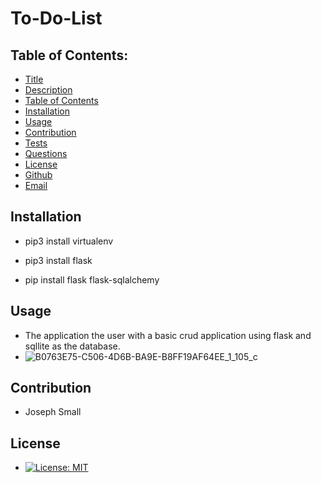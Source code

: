 # To-Do-List
## Table of Contents:
* [Title](#Porfolio)
* [Description](#Description)
* [Table of Contents](#TableofContents)
* [Installation](#Installation)
* [Usage](#Usage)
* [Contribution](#Contribution)
* [Tests](#Tests)
* [Questions](#Questions)
* [License](#License)
* [Github](#Github)
* [Email](#Email)

<!-- ## Installation  -->
## Installation

- pip3 install virtualenv

 - pip3 install flask

 - pip install flask flask-sqlalchemy

## Usage
 - The application the user with a basic crud application using flask and sqllite as the database.
- ![B0763E75-C506-4D6B-BA9E-B8FF19AF64EE_1_105_c](https://user-images.githubusercontent.com/63420051/123317465-0c693280-d4fc-11eb-8772-6d7acd4dc76a.jpeg)



## Contribution 
  - Joseph Small
 
## License 
  - [![License: MIT](https://img.shields.io/badge/License-MIT-yellow.svg)](https://opensource.org/licenses/MIT)
